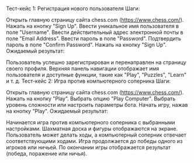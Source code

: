 Тест-кейс 1: Регистрация нового пользователя
Шаги:

Открыть главную страницу сайта chess.com (https://www.chess.com/).
Нажать на кнопку "Sign Up".
Ввести уникальное имя пользователя в поле "Username".
Ввести действительный адрес электронной почты в поле "Email Address".
Ввести пароль в поле "Password".
Подтвердить пароль в поле "Confirm Password".
Нажать на кнопку "Sign Up".
Ожидаемый результат:

Пользователь успешно зарегистрирован и перенаправлен на страницу своего профиля.
Верхняя панель навигации отображает имя пользователя и доступные функции, такие как "Play", "Puzzles", "Learn" и т. д.
Тест-кейс 2: Игра против компьютерного соперника
Шаги:

Открыть главную страницу сайта chess.com (https://www.chess.com/).
Нажать на кнопку "Play".
Выбрать опцию "Play Computer".
Выбрать уровень сложности или настроить параметры бота.
Начать игру, нажав на кнопку "Play".
Ожидаемый результат:

Начинается игра против компьютерного соперника с выбранными настройками.
Шахматная доска и фигуры отображаются на экране.
Пользователь может делать ходы, а компьютерный соперник отвечает соответствующими ходами.
Игра продолжается до победы одного из игроков или ничьей.
По окончании игры отображается результат (победа, поражение или ничья).
